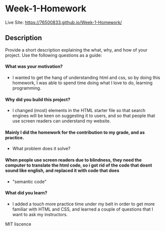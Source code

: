 # Week-1-Homework
Live Site:
https://76500833.github.io/Week-1-Homework/


## Description

Provide a short description explaining the what, why, and how of your project. Use the following questions as a guide:

#### What was your motivation?
- I wanted to get the hang of understanding html and css, so by doing this homework, I was able to spend time doing what I love to do, learning programming.
#### Why did you build this project?
- I changed (most) elements in the HTML starter file so that search engines will be keen on suggesting it to users, and so that people that use screen readers can understand my website.
#### Mainly I did the homework for the contribution to my grade, and as practice.
- What problem does it solve?
#### When people use screen readers due to blindness, they need the computer to translate the html code, so i got rid of the code that dosnt sound like english, and replaced it with code that does
- "semantic code"
#### What did you learn?
- I added a touch more practice time under my belt in order to get more familiar with HTML and CSS, and learned a couple of questions that I want to ask my instructors.


MIT liscence
